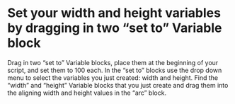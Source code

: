 # Set your width and height variables by dragging in two “set to” Variable block

Drag in two “set to” Variable blocks, place them at the beginning of your script, and set them to 100 each. In the “set to” blocks use the drop down menu to select the variables you just created: width and height. Find the “width” and “height” Variable blocks that you just create and drag them into the aligning width and height values in the “arc” block.
